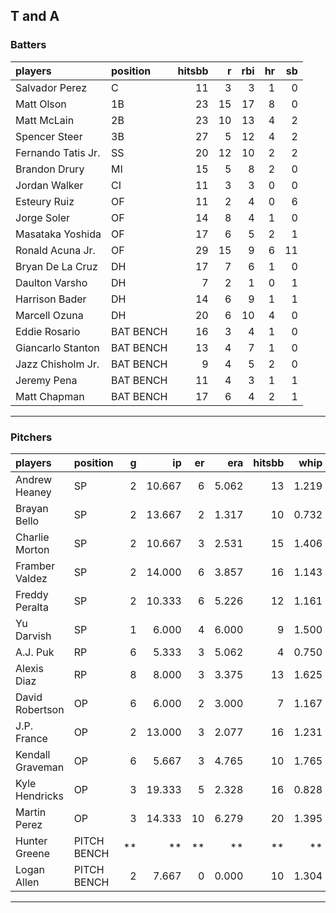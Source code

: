 ## T and A

### Batters

 
|players            |position  | hitsbb|  r| rbi| hr| sb| 
|:------------------|:---------|------:|--:|---:|--:|--:| 
|Salvador Perez     |C         |     11|  3|   3|  1|  0| 
|Matt Olson         |1B        |     23| 15|  17|  8|  0| 
|Matt McLain        |2B        |     23| 10|  13|  4|  2| 
|Spencer Steer      |3B        |     27|  5|  12|  4|  2| 
|Fernando Tatis Jr. |SS        |     20| 12|  10|  2|  2| 
|Brandon Drury      |MI        |     15|  5|   8|  2|  0| 
|Jordan Walker      |CI        |     11|  3|   3|  0|  0| 
|Esteury Ruiz       |OF        |     11|  2|   4|  0|  6| 
|Jorge Soler        |OF        |     14|  8|   4|  1|  0| 
|Masataka Yoshida   |OF        |     17|  6|   5|  2|  1| 
|Ronald Acuna Jr.   |OF        |     29| 15|   9|  6| 11| 
|Bryan De La Cruz   |DH        |     17|  7|   6|  1|  0| 
|Daulton Varsho     |DH        |      7|  2|   1|  0|  1| 
|Harrison Bader     |DH        |     14|  6|   9|  1|  1| 
|Marcell Ozuna      |DH        |     20|  6|  10|  4|  0| 
|Eddie Rosario      |BAT BENCH |     16|  3|   4|  1|  0| 
|Giancarlo Stanton  |BAT BENCH |     13|  4|   7|  1|  0| 
|Jazz Chisholm Jr.  |BAT BENCH |      9|  4|   5|  2|  0| 
|Jeremy Pena        |BAT BENCH |     11|  4|   3|  1|  1| 
|Matt Chapman       |BAT BENCH |     17|  6|   4|  2|  1| 


* * *

### Pitchers

 
|players          |position    |  g|     ip| er|   era| hitsbb|  whip| so|  w| sv| 
|:----------------|:-----------|--:|------:|--:|-----:|------:|-----:|--:|--:|--:| 
|Andrew Heaney    |SP          |  2| 10.667|  6| 5.062|     13| 1.219| 13|  0|  0| 
|Brayan Bello     |SP          |  2| 13.667|  2| 1.317|     10| 0.732| 10|  1|  0| 
|Charlie Morton   |SP          |  2| 10.667|  3| 2.531|     15| 1.406| 12|  2|  0| 
|Framber Valdez   |SP          |  2| 14.000|  6| 3.857|     16| 1.143| 15|  1|  0| 
|Freddy Peralta   |SP          |  2| 10.333|  6| 5.226|     12| 1.161| 13|  0|  0| 
|Yu Darvish       |SP          |  1|  6.000|  4| 6.000|      9| 1.500|  6|  0|  0| 
|A.J. Puk         |RP          |  6|  5.333|  3| 5.062|      4| 0.750|  4|  0|  5| 
|Alexis Diaz      |RP          |  8|  8.000|  3| 3.375|     13| 1.625|  6|  1|  5| 
|David Robertson  |OP          |  6|  6.000|  2| 3.000|      7| 1.167|  4|  0|  2| 
|J.P. France      |OP          |  2| 13.000|  3| 2.077|     16| 1.231|  6|  1|  0| 
|Kendall Graveman |OP          |  6|  5.667|  3| 4.765|     10| 1.765|  5|  2|  0| 
|Kyle Hendricks   |OP          |  3| 19.333|  5| 2.328|     16| 0.828| 11|  1|  0| 
|Martin Perez     |OP          |  3| 14.333| 10| 6.279|     20| 1.395|  6|  1|  0| 
|Hunter Greene    |PITCH BENCH | **|     **| **|    **|     **|    **| **| **| **| 
|Logan Allen      |PITCH BENCH |  2|  7.667|  0| 0.000|     10| 1.304| 10|  0|  0| 


* * *


